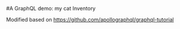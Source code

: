 #A GraphQL demo: my cat Inventory

Modified based on https://github.com/apollographql/graphql-tutorial
